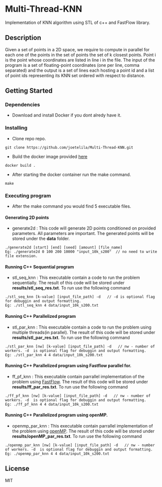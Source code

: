 # Multi-Thread-KNN

Implementation of KNN algorithm using STL of c++  and FastFlow library.

## Description

Given a set of points in a 2D space, we require to compute in parallel for each one of the points in the set
of points the set of k closest points. Point i is the point whose coordinates are listed in line i in the file. The
input of the program is a set of floating-point coordinates (one per line, comma separated) and the output
is a set of lines each hosting a point id and a list of point ids representing its KNN set ordered with respect
to distance.


## Getting Started

### Dependencies

* Download and install Docker if you dont alredy have it.

### Installing

* Clone repo repo.
```
git clone https://github.com/joetelila/Multi-Thread-KNN.git
```
* Build the docker image provided <a href='https://github.com/joetelila/Multi-Thread-KNN/blob/main/Dockerfile'>here</a>
```
docker build .
```
* After starting the docker container run the make command.
```
make
```

### Executing program

* After the make command you would find 5 executable files.
#### Generating 2D points
* generate2d : This code will generate 2D points conditioned on provided parameters. All parameters are important. The generated 
               points will be stored under the <b>data</b> folder.
 
```
./generate2d [start] [end] [seed] [amount] [file_name]
Eg: ./generate2d 0 100 200 10000 "input_10k_s200"  // no need to write file extension.
```

#### Running C++ Sequential program
* stl_seq_knn : This executable contain a code to run the problem sequentially. The result of this code will be stored under <b>results/stl_seq_res.txt</b>. To run use the following command
 
```
./stl_seq_knn [k-value] [input_file_path] -d   // -d is optional flag for debuggin and output formatting.
Eg: ./stl_seq_knn 4 data/input_10k_s200.txt
```

#### Running C++ Parallelized program
* stl_par_knn : This executable contain a code to run the problem using multiple threads(in parallel). The result of this code will be stored under <b>results/stl_par_res.txt</b>. To run use the following command
 
```
./stl_par_knn [nw] [k-value] [input_file_path] -d   // nw - number of workers. -d  is optional flag for debuggin and output formatting.
Eg: ./stl_par_knn 4 4 data/input_10k_s200.txt
```

#### Running C++ Parallelized program using Fastflow parallel for.
* ff_pf_knn : This executable contain parrallel implementation of the problem using <a href="https://github.com/fastflow/fastflow">FastFlow</a>. The result of this code will be stored under <b>results/ff_par_res.txt</b>. To run use the following command
 
```
./ff_pf_knn [nw] [k-value] [input_file_path] -d   // nw - number of workers. -d  is optional flag for debuggin and output formatting.
Eg: ./ff_pf_knn 4 4 data/input_10k_s200.txt
```

#### Running C++ Parallelized program using openMP.
* openmp_par_knn : This executable contain parrallel implementation of the problem using <a href="https://www.openmp.org/">openMP</a>. The result of this code will be stored under <b>results/openMP_par_res.txt</b>. To run use the following command
 
```
./openmp_par_knn [nw] [k-value] [input_file_path] -d   // nw - number of workers. -d  is optional flag for debuggin and output formatting.
Eg: ./openmp_par_knn 4 4 data/input_10k_s200.txt
```

## License

MIT
